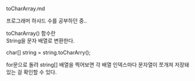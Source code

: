 toCharArray.md

프로그래머 하샤드 수를 공부하던 중..

toCharArray() 함수란<br>
String을 문자 배열로 변환한다.

char[] string = string.toCharArry();

for문으로 돌려 string[] 배열을 찍어보면 각 배열 인덱스마다 문자열이 쪼개져 저장돼있는 걸 확인할 수 있다.
